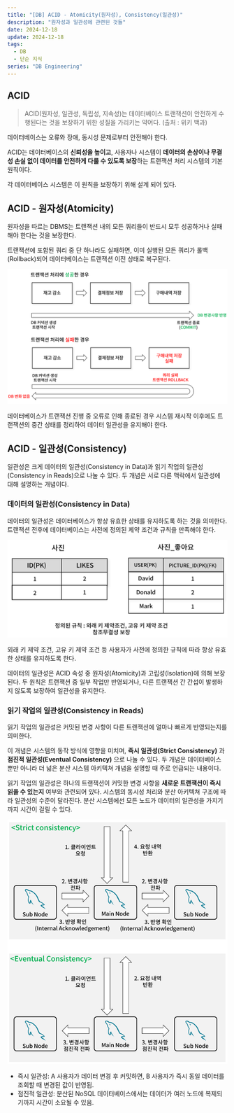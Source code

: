 ```yaml
---
title: "[DB] ACID - Atomicity(원자성), Consistency(일관성)"
description: "원자성과 일관성에 관련된 것들"
date: 2024-12-18
update: 2024-12-18
tags:
  - DB
  - 단순 지식
series: "DB Engineering"
---
```


## ACID
> ACID(원자성, 일관성, 독립성, 지속성)는 데이터베이스 트랜잭션이 안전하게 수행된다는 것을 보장하기 위한 성질을 가리키는 약어다. (출처 : 위키 백과)

데이터베이스는 오류와 장애, 동시성 문제로부터 안전해야 한다. 

ACID는 데이터베이스의 **신뢰성을 높이고**, 사용자나 시스템이 **데이터의 손상이나 무결성 손실 없이 데이터를 안전하게 다룰 수 있도록 보장**하는 트랜잭션 처리 시스템의 기본 원칙이다.

각 데이터베이스 시스템은 이 원칙을 보장하기 위해 설계 되어 있다.

## ACID - 원자성(Atomicity)
원자성을 따르는 DBMS는 트랜잭션 내의 모든 쿼리들이 반드시 모두 성공하거나 실패해야 한다는 것을 보장한다.

트랜잭션에 포함된 쿼리 중 단 하나라도 실패하면, 이미 실행된 모든 쿼리가 롤백(Rollback)되어 데이터베이스는 트랜잭션 이전 상태로 복구된다.

![원자성](./img.png)

데이터베이스가 트랜잭션 진행 중 오류로 인해 종료된 경우 시스템 재시작 이후에도 트랜잭션의 중간 상태를 정리하여 데이터 일관성을 유지해야 한다.

## ACID - 일관성(Consistency)
일관성은 크게 데이터의 일관성(Consistency in Data)과 읽기 작업의 일관성(Consistency in Reads)으로 나눌 수 있다. 두 개념은 서로 다른 맥락에서 일관성에 대해 설명하는 개념이다.

### 데이터의 일관성(Consistency in Data)
데이터의 일관성은 데이터베이스가 항상 유효한 상태를 유지하도록 하는 것을 의미한다. 트랜잭션 전후에 데이터베이스는 사전에 정의된 제약 조건과 규칙을 만족해야 한다.

![데이터의 일관성](./img_1.png)

외래 키 제약 조건, 고유 키 제약 조건 등 사용자가 사전에 정의한 규칙에 따라 항상 유효한 상태를 유지하도록 한다.

데이터의 일관성은 ACID 속성 중 원자성(Atomicity)과 고립성(Isolation)에 의해 보장된다. 두 원칙은 트랜잭션 중 일부 작업만 반영되거나, 다른 트랜잭션 간 간섭이 발생하지 않도록 보장하여 일관성을 유지한다.

### 읽기 작업의 일관성(Consistency in Reads)

읽기 작업의 일관성은 커밋된 변경 사항이 다른 트랜잭션에 얼마나 빠르게 반영되는지를 의미한다. 

이 개념은 시스템의 동작 방식에 영향을 미치며, **즉시 일관성(Strict Consistency)** 과 **점진적 일관성(Eventual Consistency)** 으로 나눌 수 있다.
두 개념은 데이터베이스 뿐만 아니라 더 넒은 분산 시스템 아키텍쳐 개념을 설명할 때 주로 언급되는 내용이다.

읽기 작업의 일관성은 하나의 트랜잭션이 커밋한 변경 사항을 **새로운 트랜잭션이 즉시 읽을 수 있는지** 여부와 관련되어 있다. 시스템의 동시성 처리와 분산 아키텍쳐 구조에 따라 일관성의 수준이 달라진다. 분산 시스템에선 모든 노드가 데이터의 일관성을 가지기까지 시간이 걸릴 수 있다.

![읽기 작업의 일관성](./img_2.png)

- 즉시 일관성: A 사용자가 데이터 변경 후 커밋하면, B 사용자가 즉시 동일 데이터를 조회할 때 변경된 값이 반영됨.
- 점진적 일관성: 분산된 NoSQL 데이터베이스에서는 데이터가 여러 노드에 복제되기까지 시간이 소요될 수 있음.

